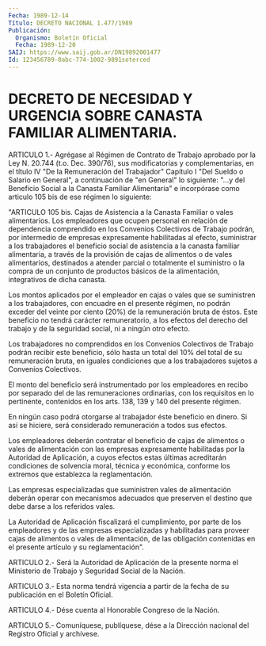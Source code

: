 ```yaml
---
Fecha: 1989-12-14
Título: DECRETO NACIONAL 1.477/1989
Publicación:
  Organismo: Boletín Oficial
  Fecha: 1989-12-20
SAIJ: https://www.saij.gob.ar/DN19892001477
Id: 123456789-0abc-774-1002-9891soterced
---
```

# DECRETO DE NECESIDAD Y URGENCIA SOBRE CANASTA FAMILIAR ALIMENTARIA.

<a id="1"></a>
ARTICULO  1.-  Agrégase  al  Régimen  de  Contrato  de Trabajo aprobado por la Ley N. 20.744 (t.o. Dec. 390/76), sus modificatorias    y   complementarias,  en  el  título  IV  "De  la Remuneración del Trabajador"  Capítulo  I  "Del Sueldo o Salario en General", a continuación de "en General" lo  siguiente:  "...y  del Beneficio  Social  a la Canasta Familiar Alimentaria" e incorpórase como articulo 105 bis de ese régimen lo siguiente:

"ARTICULO 105 bis. Cajas  de  Asistencia  a  la  Canasta Familiar o vales  alimentarios.  Los  empleadores  que  ocupen  personal    en relación  de dependencia comprendido en los Convenios Colectivos de Trabajo podrán, por intermedio de empresas expresamente habilitadas  al efecto, suministrar a los trabajadores el beneficio social de asistencia  a  la  canasta familiar alimentaria, a través de  la provisión de cajas de alimentos  o  de  vales  alimentarios, destinados  a  atender  parcial  o  totalmente  el  suministro o la compra  de  un  conjunto  de  productos básicos de la alimentación, integrativos de dicha canasta.

Los montos aplicados por el empleador  en  cajas  o  vales  que  se suministren  a  los  trabajadores,  con  encuadre  en  el  presente régimen,  no  podrán  exceder  del  veinte  por  ciento (20%) de la remuneración  bruta  de  éstos.  Este beneficio no tendrá  carácter remuneratorio,  a  los efectos del derecho  del  trabajo  y  de  la seguridad social, ni a ningún otro efecto.

Los trabajadores no  comprendidos  en  los  Convenios Colectivos de Trabajo podrán recibir este beneficio, sólo hasta  un total del 10% del  total de su remuneración bruta, en iguales condiciones  que  a los trabajadores sujetos a Convenios Colectivos.

El monto  del  beneficio  será instrumentado por los empleadores en recibo por separado del de  las  remuneraciones ordinarias, con los requisitos en lo pertinente, contenidos  en  los  arts.  138, 139 y 140 del presente régimen.

En  ningún  caso  podrá  otorgarse al trabajador éste beneficio  en dinero. Si así se hiciere,  será  considerado  remuneración a todos sus efectos.

Los  empleadores  deberán  contratar  el  beneficio  de   cajas  de alimentos  o  vales  de  alimentación con las empresas expresamente habilitadas por la Autoridad  de  Aplicación, a cuyos efectos estas últimas  acreditarán  condiciones de  solvencia  moral,  técnica  y económica, conforme los  extremos que establezca la reglamentación.

Las empresas especializadas  que  suministren vales de alimentación deberán operar con mecanismos adecuados  que  preserven  el destino que debe darse a los referidos vales.

La  Autoridad de Aplicación fiscalizará el cumplimiento, por  parte de los  empleadores  y de las empresas especializadas y habilitadas para proveer cajas de  alimentos  o  vales  de alimentación, de las obligación contenidas en el presente artículo y su reglamentación".

<a id="2"></a>
ARTICULO  2.-  Será  la Autoridad de Aplicación de la presente norma el Ministerio de Trabajo  y  Seguridad  Social  de la Nación.

<a id="3"></a>
ARTICULO 3.- Esta norma tendrá vigencia a partir de la fecha de su publicación en el Boletín Oficial.

<a id="4"></a>
ARTICULO  4.-  Dése cuenta al Honorable Congreso de la Nación.

<a id="5"></a>
ARTICULO  5.-  Comuníquese,  publíquese,  dése  a la Dirección nacional del Registro Oficial y archívese.